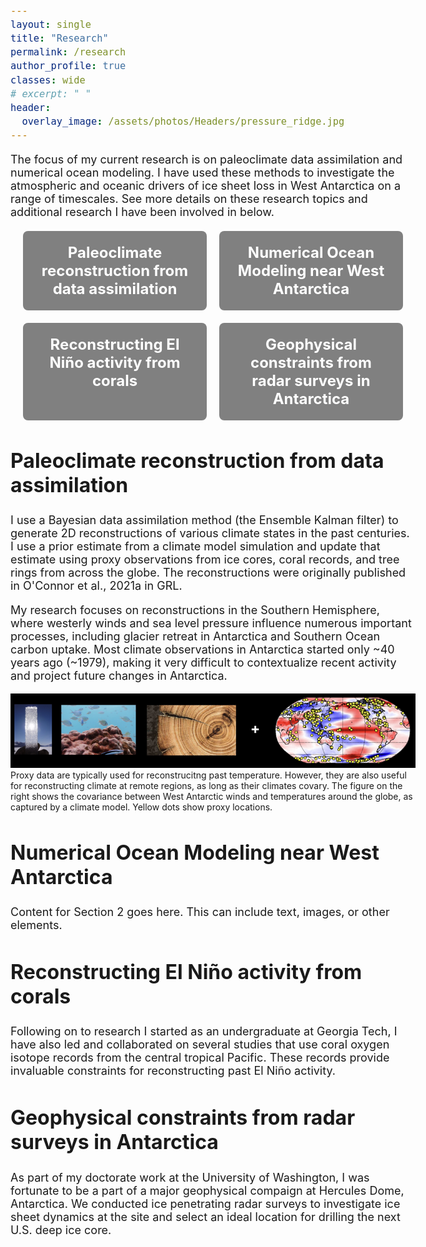 ```yaml
---
layout: single
title: "Research"
permalink: /research
author_profile: true
classes: wide
# excerpt: " "
header:
  overlay_image: /assets/photos/Headers/pressure_ridge.jpg
---
```


<style>
  body {
    font-size: 18px;
  }
  h2 {
    font-size: 32px;  */
  }

  .button-grid {
    display: grid;
    grid-template-columns: repeat(2, 1fr); /* 2 columns */
    gap: 20px; /* Space between buttons */
    margin: 20px; /* Margin around the grid */
  }

  .button {
    background-color: gray; /* Bootstrap primary color */
    color: white; /* Text color */
    padding: 20px; /* Padding inside the button */
    text-align: center; /* Center text */
    font-size: 24px; /* Font size */
    font-weight: bold; /* Bold text */
    text-decoration: none; /* Remove underline from link */
    border-radius: 8px; /* Rounded corners */
    transition: background-color 0.3s; /* Smooth background color transition */
  }

  .button:visited {
    background-color: gray;
    color: white
  }

  .button:hover {
    background-color: #0056b3; /* Darker shade on hover */
  }

  .section {
    margin: 40px 0; /* Space between sections */
  }
</style>

<div>
    <p>
        The focus of my current research is on paleoclimate data assimilation and numerical ocean modeling. I have used these methods to investigate 
        the atmospheric and oceanic drivers of ice sheet loss in West Antarctica on a range of timescales. See more details on these research topics 
        and additional research I have been involved in below.
    </p>
</div>

<div class="button-grid">
  <a href="#paleoDA" class="button">Paleoclimate reconstruction from data assimilation</a>
  <a href="#oceanmodeling" class="button">Numerical Ocean Modeling near West Antarctica</a>
  <a href="#elnino" class="button">Reconstructing El Niño activity from corals</a>
  <a href="#geophysics" class="button">Geophysical constraints from radar surveys in Antarctica</a>
</div>

<div class="section" id="paleoDA">
  <h2>Paleoclimate reconstruction from data assimilation</h2>
  <p>
    ​I use a Bayesian data assimilation method (the Ensemble Kalman filter) to generate 2D reconstructions of various climate states in the past centuries. I use a prior estimate 
    from a climate model simulation and update that estimate using proxy observations from ice cores, coral records, and tree rings from across the globe. 
    The reconstructions were originally published in O'Connor et al., 2021a in GRL. 
  </p>
  <p>
    My research focuses on reconstructions in the Southern Hemisphere, where westerly winds and sea level pressure influence numerous important processes, including glacier retreat in Antarctica and Southern Ocean carbon uptake. Most climate observations in Antarctica started only ~40 years ago (~1979), making it very difficult to contextualize recent activity and project future changes in Antarctica. 
  </p>
  <p style="font-size: 14px !important;">
    <img src="/assets/photos/PaleoViz/pda_schematic.jpg" alt="Schematic of paleoclimate data assimilation">
    Proxy data are typically used for reconstrucitng past temperature. However, they are also useful for reconstructing climate at remote regions, as long as their climates covary. 
    The figure on the right shows the covariance between West Antarctic winds and temperatures around the globe, as captured by a climate model. Yellow dots show proxy locations. 
  </p>
</div>

<div class="section" id="oceanmodeling">
  <h2>Numerical Ocean Modeling near West Antarctica</h2>
  <p>Content for Section 2 goes here. This can include text, images, or other elements.</p>
</div>

<div class="section" id="elnino">
  <h2>Reconstructing El Niño activity from corals</h2>
    <p>
        Following on to research I started as an undergraduate at Georgia Tech, I have also led and collaborated on several studies
        that use coral oxygen isotope records from the central tropical Pacific. These records provide invaluable constraints for 
        reconstructing past El Niño activity. 
    </p>
</div>

<div class="section" id="geophysics">
  <h2>Geophysical constraints from radar surveys in Antarctica</h2>
  <p>
        As part of my doctorate work at the University of Washington, I was fortunate to be a part of a major geophysical compaign
        at Hercules Dome, Antarctica. We conducted ice penetrating radar surveys to investigate ice sheet dynamics at the site
        and select an ideal location for drilling the next U.S. deep ice core. 
    </p>
</div>